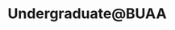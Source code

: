 ---
layout: person
name: "Shaohan Yu"
image: "/assets/people/cat.jpg"
title: "Undergraduate@BUAA"
category: "Research Assistant"
links:
  - link: "doublepi@buaa.edu.cn"
    icon: "email"
---
